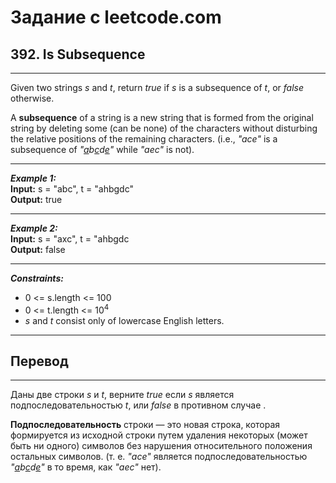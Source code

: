 # Задание с leetcode.com
## 392. Is Subsequence

---

Given two strings *s* and *t*, return *true* if *s* is a subsequence of *t*, or *false* otherwise.

A **subsequence** of a string is a new string that is formed from the original string by deleting some (can be none) of the characters without disturbing the relative positions of the remaining characters. (i.e., *"ace"* is a subsequence of *"<ins>a</ins>b<ins>c</ins>d<ins>e</ins>"* while *"aec"* is not).

---

***Example 1:***</br>
**Input:** s = "abc", t = "ahbgdc"</br>
**Output:** true</br>

---

***Example 2:***</br>
**Input:** s = "axc", t = "ahbgdc</br>
**Output:** false</br>

---

***Constraints:***</br>
- 0 <= s.length <= 100</br>
- 0 <= t.length <= 10<sup>4</sup></br>
- *s* and *t* consist only of lowercase English letters.</br>

---

## Перевод

---

Даны две строки *s* и *t*, верните *true* если *s* является подпоследовательностью *t*, или *false* в противном случае .

**Подпоследовательность** строки — это новая строка, которая формируется из исходной строки путем удаления некоторых (может быть ни одного) символов без нарушения относительного положения остальных символов. (т. е. *"ace"* является подпоследовательностью *"<ins>a</ins>b<ins>c</ins>d<ins>e</ins>"* в то время, как *"aec"* нет).